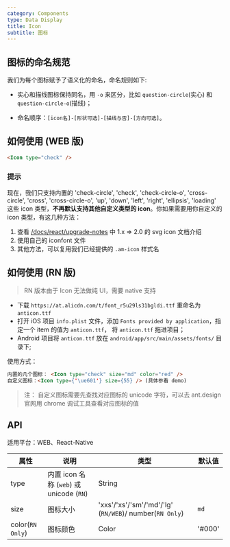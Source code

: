 ```yaml
---
category: Components
type: Data Display
title: Icon
subtitle: 图标
---
```




## 图标的命名规范

我们为每个图标赋予了语义化的命名，命名规则如下:

- 实心和描线图标保持同名，用 `-o` 来区分，比如 `question-circle`(实心) 和 `question-circle-o`(描线)；

- 命名顺序：`[icon名]-[形状可选]-[描线与否]-[方向可选]`。

## 如何使用 (WEB 版)

```html
<Icon type="check" />
```

### 提示

现在，我们只支持内置的 'check-circle', 'check', 'check-circle-o', 'cross-circle', 'cross', 'cross-circle-o', 'up', 'down', 'left', 'right', 'ellipsis', 'loading' 这些 icon 类型，**不再默认支持其他自定义类型的 icon**。你如果需要用你自定义的 icon 类型，有这几种方法：

1. 查看 [/docs/react/upgrade-notes](/docs/react/upgrade-notes#1.x-=>-2.0) 中 1.x => 2.0 的 svg icon 文档介绍
2. 使用自己的 iconfont 文件
3. 其他方法，可以复用我们已经提供的 `.am-icon` 样式名


## 如何使用 (RN 版)

> RN 版本由于 Icon 无法做纯 UI，需要 native 支持

- 下载 `https://at.alicdn.com/t/font_r5u29ls31bgldi.ttf` 重命名为 `anticon.ttf`
- 打开 iOS 项目 `info.plist` 文件，添加 `Fonts provided by application`，指定一个 item 的值为 `anticon.ttf`， 将 `anticon.ttf` 拖进项目；
- Android 项目将 `anticon.ttf` 放在 `android/app/src/main/assets/fonts/` 目录下;

使用方式：

```html
内置的几个图标： <Icon type="check" size="md" color="red" />
自定义图标：<Icon type={'\ue601'} size={55} /> (具体参看 demo)
```
> 注： 自定义图标需要先查找对应图标的 unicode 字符，可以去 ant.design 官网用 chrome 调试工具查看对应图标的值

## API

适用平台：WEB、React-Native

| 属性        | 说明           | 类型            | 默认值       |
|------------|----------------|----------------|--------------|
| type    |   内置 icon 名称 (`web`) 或 unicode (`RN`)    | String   |
| size    |   图标大小    | 'xxs'/'xs'/'sm'/'md'/'lg' (`RN/WEB`)/ number(`RN Only`)  | `md` |
| color(`RN Only`) | 图标颜色  | Color | '#000' |
